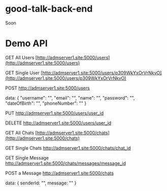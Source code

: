 # good-talk-back-end
Soon

# Demo API

GET All Users
[http://admserver1.site:5000/users](http://admserver1.site:5000/users)

GET Single User
[http://admserver1.site:5000/users/p309WkYxOrVrNkvO](http://admserver1.site:5000/users/p309WkYxOrVrNkvO)

POST
http://admserver1.site:5000/users

data: 
{
  "username": "",
  "email": "",
  "name": "",
  "password": "",
  "dateOfBirth": "",
  "phoneNumber": ""
}

PUT
http://admserver1.site:5000/users/user_id

DELETE
http://admserver1.site:5000/users/user_id

GET All Chats
[http://admserver1.site:5000/chats](http://admserver1.site:5000/chats)

GET Single Chats
http://admserver1.site:5000/chats/chat_id

GET Single Message
http://admserver1.site:5000/chats/messages/message_id

POST a Message
http://admserver1.site:5000/chats

data:
{
  senderId: "",
  message: ""
}
